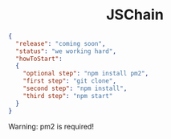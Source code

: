 <h1 align="center">JSChain</h1>

```json
{
  "release": "coming soon",
  "status": "we working hard",
  "howToStart":
  {
    "optional step": "npm install pm2",
    "first step": "git clone",
    "second step": "npm install",
    "third step": "npm start"
  }
}
```
Warning: pm2 is required!

